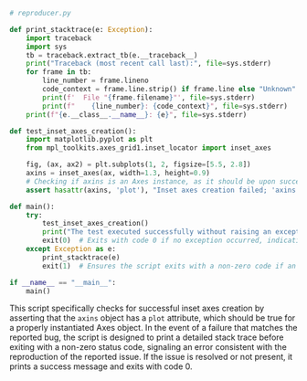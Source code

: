 ```python
# reproducer.py

def print_stacktrace(e: Exception):
    import traceback
    import sys
    tb = traceback.extract_tb(e.__traceback__)
    print("Traceback (most recent call last):", file=sys.stderr)
    for frame in tb:
        line_number = frame.lineno
        code_context = frame.line.strip() if frame.line else "Unknown"
        print(f'  File "{frame.filename}"', file=sys.stderr)
        print(f"    {line_number}: {code_context}", file=sys.stderr)
    print(f"{e.__class__.__name__}: {e}", file=sys.stderr)

def test_inset_axes_creation():
    import matplotlib.pyplot as plt
    from mpl_toolkits.axes_grid1.inset_locator import inset_axes

    fig, (ax, ax2) = plt.subplots(1, 2, figsize=[5.5, 2.8])
    axins = inset_axes(ax, width=1.3, height=0.9)
    # Checking if axins is an Axes instance, as it should be upon successful creation.
    assert hasattr(axins, 'plot'), "Inset axes creation failed; 'axins' is not a valid Axes object."

def main():
    try:
        test_inset_axes_creation()
        print("The test executed successfully without raising an exception.")
        exit(0)  # Exits with code 0 if no exception occurred, indicating potential fix.
    except Exception as e:
        print_stacktrace(e)
        exit(1)  # Ensures the script exits with a non-zero code if an exception is caught.

if __name__ == "__main__":
    main()
```

This script specifically checks for successful inset axes creation by asserting that the `axins` object has a `plot` attribute, which should be true for a properly instantiated Axes object. In the event of a failure that matches the reported bug, the script is designed to print a detailed stack trace before exiting with a non-zero status code, signaling an error consistent with the reproduction of the reported issue. If the issue is resolved or not present, it prints a success message and exits with code 0.